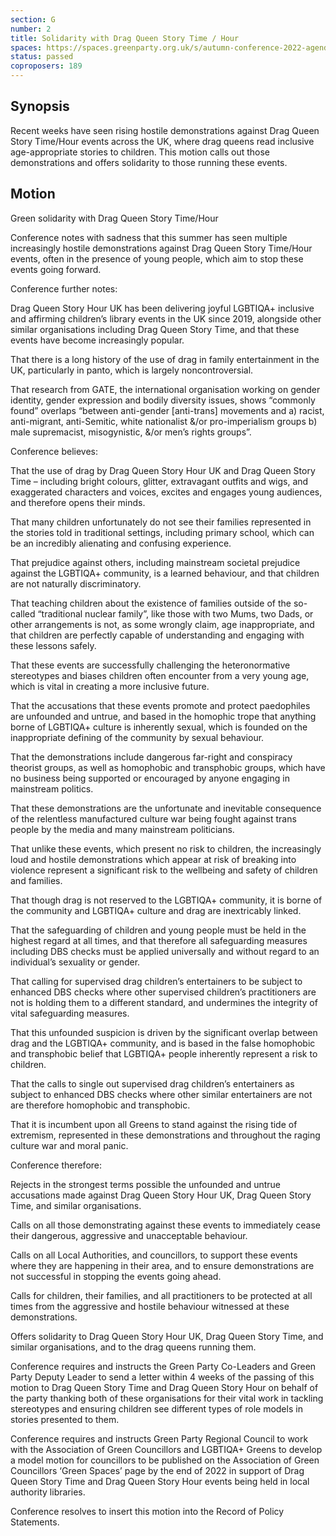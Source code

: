 ```yaml
---
section: G
number: 2
title: Solidarity with Drag Queen Story Time / Hour
spaces: https://spaces.greenparty.org.uk/s/autumn-conference-2022-agenda-forum/?contentId=98042
status: passed
coproposers: 189
---
```

## Synopsis
Recent weeks have seen rising hostile demonstrations against Drag Queen Story Time/Hour events across the UK, where drag queens read inclusive age-appropriate stories to children. This motion calls out those demonstrations and offers solidarity to those running these events.

## Motion
Green solidarity with Drag Queen Story Time/Hour

Conference notes with sadness that this summer has seen multiple increasingly hostile demonstrations against Drag Queen Story Time/Hour events, often in the presence of young people, which aim to stop these events going forward.

Conference further notes:

Drag Queen Story Hour UK has been delivering joyful LGBTIQA+ inclusive and affirming children’s library events in the UK since 2019, alongside other similar organisations including Drag Queen Story Time, and that these events have become increasingly popular.

That there is a long history of the use of drag in family entertainment in the UK, particularly in panto, which is largely noncontroversial.

That research from GATE, the international organisation working on gender identity, gender expression and bodily diversity issues, shows “commonly found” overlaps “between anti-gender [anti-trans] movements and a) racist, anti-migrant, anti-Semitic, white nationalist &/or pro-imperialism groups b) male supremacist, misogynistic, &/or men’s rights groups”.

Conference believes:

That the use of drag by Drag Queen Story Hour UK and Drag Queen Story Time – including bright colours, glitter, extravagant outfits and wigs, and exaggerated characters and voices, excites and engages young audiences, and therefore opens their minds.

That many children unfortunately do not see their families represented in the stories told in traditional settings, including primary school, which can be an incredibly alienating and confusing experience.

That prejudice against others, including mainstream societal prejudice against the LGBTIQA+ community, is a learned behaviour, and that children are not naturally discriminatory.

That teaching children about the existence of families outside of the so-called “traditional nuclear family”, like those with two Mums, two Dads, or other arrangements is not, as some wrongly claim, age inappropriate, and that children are perfectly capable of understanding and engaging with these lessons safely.

That these events are successfully challenging the heteronormative stereotypes and biases children often encounter from a very young age, which is vital in creating a more inclusive future.

That the accusations that these events promote and protect paedophiles are unfounded and untrue, and based in the homophic trope that anything borne of LGBTIQA+ culture is inherently sexual, which is founded on the inappropriate defining of the community by sexual behaviour.

That the demonstrations include dangerous far-right and conspiracy theorist groups, as well as homophobic and transphobic groups, which have no business being supported or encouraged by anyone engaging in mainstream politics.

That these demonstrations are the unfortunate and inevitable consequence of the relentless manufactured culture war being fought against trans people by the media and many mainstream politicians.

That unlike these events, which present no risk to children, the increasingly loud and hostile demonstrations which appear at risk of breaking into violence represent a significant risk to the wellbeing and safety of children and families.

That though drag is not reserved to the LGBTIQA+ community, it is borne of the community and LGBTIQA+ culture and drag are inextricably linked.

That the safeguarding of children and young people must be held in the highest regard at all times, and that therefore all safeguarding measures including DBS checks must be applied universally and without regard to an individual’s sexuality or gender.

That calling for supervised drag children’s entertainers to be subject to enhanced DBS checks where other supervised children’s practitioners are not is holding them to a different standard, and undermines the integrity of vital safeguarding measures.

That this unfounded suspicion is driven by the significant overlap between drag and the LGBTIQA+ community, and is based in the false homophobic and transphobic belief that LGBTIQA+ people inherently represent a risk to children.

That the calls to single out supervised drag children’s entertainers as subject to enhanced DBS checks where other similar entertainers are not are therefore homophobic and transphobic.

That it is incumbent upon all Greens to stand against the rising tide of extremism, represented in these demonstrations and throughout the raging culture war and moral panic.

Conference therefore:

Rejects in the strongest terms possible the unfounded and untrue accusations made against Drag Queen Story Hour UK, Drag Queen Story Time, and similar organisations.

Calls on all those demonstrating against these events to immediately cease their dangerous, aggressive and unacceptable behaviour.

Calls on all Local Authorities, and councillors, to support these events where they are happening in their area, and to ensure demonstrations are not successful in stopping the events going ahead.

Calls for children, their families, and all practitioners to be protected at all times from the aggressive and hostile behaviour witnessed at these demonstrations.

Offers solidarity to Drag Queen Story Hour UK, Drag Queen Story Time, and similar organisations, and to the drag queens running them.

Conference requires and instructs the Green Party Co-Leaders and Green Party Deputy Leader to send a letter within 4 weeks of the passing of this motion to Drag Queen Story Time and Drag Queen Story Hour on behalf of the party thanking both of these organisations for their vital work in tackling stereotypes and ensuring children see different types of role models in stories presented to them.

Conference requires and instructs Green Party Regional Council to work with the Association of Green Councillors and LGBTIQA+ Greens to develop a model motion for councillors to be published on the Association of Green Councillors ‘Green Spaces’ page by the end of 2022 in support of Drag Queen Story Time and Drag Queen Story Hour events being held in local authority libraries.

Conference resolves to insert this motion into the Record of Policy Statements.

